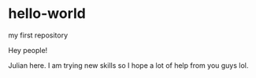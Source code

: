 # hello-world
my first repository

Hey people!

Julian here. I am trying new skills so I hope a lot of help from you guys lol.
